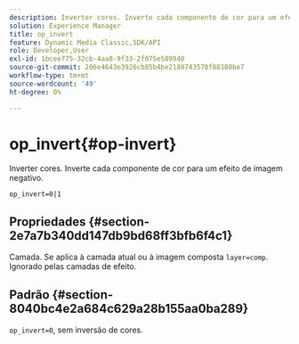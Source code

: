 ```yaml
---
description: Inverter cores. Inverte cada componente de cor para um efeito de imagem negativo.
solution: Experience Manager
title: op_invert
feature: Dynamic Media Classic,SDK/API
role: Developer,User
exl-id: 1bcee775-32cb-4aa8-9f33-2f075e589940
source-git-commit: 206e4643e3926cb85b4be2189743578f88180be7
workflow-type: tm+mt
source-wordcount: '49'
ht-degree: 0%

---
```


# op_invert{#op-invert}

Inverter cores. Inverte cada componente de cor para um efeito de imagem negativo.

`op_invert=0|1`

## Propriedades {#section-2e7a7b340dd147db9bd68ff3bfb6f4c1}

Camada. Se aplica à camada atual ou à imagem composta `layer=comp`. Ignorado pelas camadas de efeito.

## Padrão {#section-8040bc4e2a684c629a28b155aa0ba289}

`op_invert=0`, sem inversão de cores.
